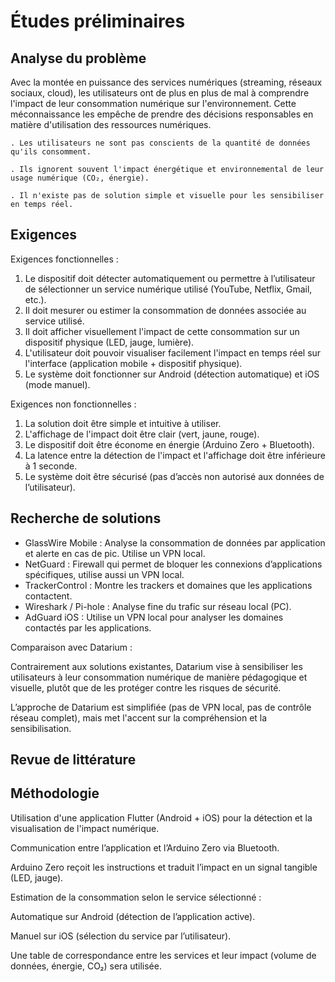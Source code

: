 # Études préliminaires

## Analyse du problème

Avec la montée en puissance des services numériques (streaming, réseaux sociaux, cloud), les utilisateurs ont de plus en plus de mal à comprendre l'impact de leur consommation numérique sur l'environnement. Cette méconnaissance les empêche de prendre des décisions responsables en matière d'utilisation des ressources numériques.

    . Les utilisateurs ne sont pas conscients de la quantité de données qu'ils consomment.

    . Ils ignorent souvent l'impact énergétique et environnemental de leur usage numérique (CO₂, énergie).

    . Il n'existe pas de solution simple et visuelle pour les sensibiliser en temps réel.

## Exigences

Exigences fonctionnelles :

1. Le dispositif doit détecter automatiquement ou permettre à l’utilisateur de sélectionner un service numérique utilisé (YouTube, Netflix, Gmail, etc.).
2. Il doit mesurer ou estimer la consommation de données associée au service utilisé.
3. Il doit afficher visuellement l'impact de cette consommation sur un dispositif physique (LED, jauge, lumière).
4. L'utilisateur doit pouvoir visualiser facilement l'impact en temps réel sur l'interface (application mobile + dispositif physique).
5. Le système doit fonctionner sur Android (détection automatique) et iOS (mode manuel).

Exigences non fonctionnelles :

1. La solution doit être simple et intuitive à utiliser.
2. L'affichage de l'impact doit être clair (vert, jaune, rouge).
3. Le dispositif doit être économe en énergie (Arduino Zero + Bluetooth).
4. La latence entre la détection de l'impact et l'affichage doit être inférieure à 1 seconde.
5. Le système doit être sécurisé (pas d’accès non autorisé aux données de l’utilisateur).


## Recherche de solutions

- GlassWire Mobile : Analyse la consommation de données par application et alerte en cas de pic. Utilise un VPN local.
- NetGuard : Firewall qui permet de bloquer les connexions d’applications spécifiques, utilise aussi un VPN local.
- TrackerControl : Montre les trackers et domaines que les applications contactent.
- Wireshark / Pi-hole : Analyse fine du trafic sur réseau local (PC).
- AdGuard iOS : Utilise un VPN local pour analyser les domaines contactés par les applications.

Comparaison avec Datarium :

Contrairement aux solutions existantes, Datarium vise à sensibiliser les utilisateurs à leur consommation numérique de manière pédagogique et visuelle, plutôt que de les protéger contre les risques de sécurité.

L’approche de Datarium est simplifiée (pas de VPN local, pas de contrôle réseau complet), mais met l'accent sur la compréhension et la sensibilisation.


## Revue de littérature


## Méthodologie

Utilisation d'une application Flutter (Android + iOS) pour la détection et la visualisation de l'impact numérique.

Communication entre l’application et l’Arduino Zero via Bluetooth.

Arduino Zero reçoit les instructions et traduit l’impact en un signal tangible (LED, jauge).

Estimation de la consommation selon le service sélectionné :

Automatique sur Android (détection de l’application active).

Manuel sur iOS (sélection du service par l’utilisateur).

Une table de correspondance entre les services et leur impact (volume de données, énergie, CO₂) sera utilisée.

